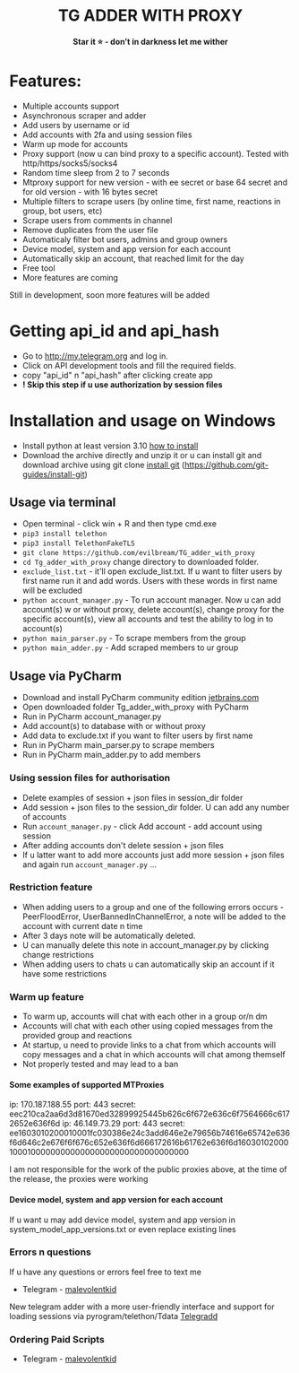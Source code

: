 <h1 align="center">
TG ADDER WITH PROXY
</h1>

<h4 align="center">
Star it ⭐️ - don’t in darkness let me wither
</h4>

# Features: 
- Multiple accounts support
- Asynchronous scraper and adder
- Add users by username or id
- Add accounts with 2fa and using session files 
- Warm up mode for accounts
- Proxy support (now u can bind proxy to a specific account). Tested with http/https/socks5/socks4
- Random time sleep from 2 to 7 seconds
- Mtproxy support for new version - with ee secret or base 64 secret and for old version - with 16 bytes secret
- Multiple filters to scrape users (by online time, first name, reactions in group, bot users, etc)
- Scrape users from comments in channel
- Remove duplicates from the user file
- Automaticaly filter bot users, admins and group owners
- Device model, system and app version for each account
- Automatically skip an account, that reached limit for the day
- Free tool
- More features are coming

Still in development, soon more features will be added 

# Getting api_id and api_hash
* Go to http://my.telegram.org and log in.
* Click on API development tools and fill the required fields.
* copy "api_id" n "api_hash" after clicking create app
* **! Skip this step if u use authorization by __session__ files**

# Installation and usage on Windows
- Install python at least version 3.10 [how to install](https://www.digitalocean.com/community/tutorials/install-python-windows-10)
- Download the archive directly and unzip it or u can install git and download archive using git clone [install git](https://github.com/git-guides/install-git) (https://github.com/git-guides/install-git)

## Usage via terminal 
- Open terminal - click win + R and then type cmd.exe
- ```pip3 install telethon```
- ```pip3 install TelethonFakeTLS```
- ```git clone https://github.com/evilbream/TG_adder_with_proxy```
- ```cd Tg_adder_with_proxy``` change directory to downloaded folder.
- ```exclude_list.txt``` - it'll open exclude_list.txt. If u want to filter users by first name run it and add words. Users with these words in first name will be excluded
- ```python account_manager.py```  -  To run account manager. Now u can add account(s) w or without proxy, delete account(s), change proxy for the specific account(s), view all accounts and test the ability to log in to account(s)
- ```python main_parser.py``` - To scrape members from the group
- ```python main_adder.py``` - Add scraped members to ur group

## Usage via PyCharm
- Download and install PyCharm community edition [jetbrains.com](https://www.jetbrains.com/pycharm/download/?section=windows)
- Open downloaded folder Tg_adder_with_proxy with PyCharm
- Run in PyCharm account_manager.py
- Add account(s) to database with or without proxy
- Add data to exclude.txt if you want to filter users by first name 
- Run in  PyCharm main_parser.py to scrape members 
- Run  in  PyCharm main_adder.py to add members

### Using session files for authorisation
- Delete examples of session + json files in session_dir folder 
- Add session + json files to the session_dir folder. U can add any number of accounts
- Run ```account_manager.py``` - click Add account - add account using session
- After adding accounts don't delete session + json files
- If u latter want to add more accounts just add more session + json files and again run ```account_manager.py``` ...

### Restriction feature
- When adding users to a group and one of the following errors occurs - PeerFloodError, UserBannedInChannelError, a note will be added to the account with current date n time
- After 3 days note will be automatically deleted. 
- U can manually delete this note in account_manager.py by clicking change restrictions
- When adding users to chats u can automatically skip an account if it have some restrictions

### Warm up feature
- To warm up, accounts will chat with each other in a group or/n dm
- Accounts will chat with each other using copied messages from the provided group and reactions
- At startup, u need to provide links to a chat from which accounts will copy messages and a chat in which accounts will chat among themself
- Not properly tested and may lead to a ban

#### Some examples of supported  MTProxies
ip: 170.187.188.55 port: 443 secret: eec210ca2aa6d3d81670ed32899925445b626c6f672e636c6f7564666c6172652e636f6d
ip: 46.149.73.29 port: 443 secret: ee1603010200010001fc030386e24c3add646e2e79656b74616e65742e636f6d646c2e676f6f676c652e636f6d666172616b61762e636f6d160301020001000100000000000000000000000000000000 

I am not responsible for the work of the public proxies above, at the time of the release, the proxies were working

#### Device model, system and app version for each account
If u want u may add device model, system and app version in system_model_app_versions.txt or even replace existing lines

### Errors n questions
If u have any questions or errors feel free to text me

* Telegram - [malevolentkid](https://t.me//malevolentkid)

New telegram adder with a more user-friendly interface and support for loading sessions via pyrogram/telethon/Tdata [Telegradd](https://github.com/evilbream/Telegradd)

### Ordering Paid Scripts
* Telegram - [malevolentkid](https://t.me//malevolentkid)

